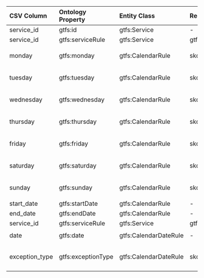 | CSV Column | Ontology Property | Entity Class | Related Entity Class | Subject Generation | Join Condition | Datatype | Function Name | Function Output |
| :--- | :--- | :--- | :--- | :--- | :--- | :--- | :--- | :--- |
| service_id | gtfs:id | gtfs:Service | - | `http://transport.linkeddata.es/services/{service_id}` | - | xsd:string | - | - |
| service_id | gtfs:serviceRule | gtfs:Service | gtfs:CalendarRule | `http://transport.linkeddata.es/services/{service_id}` | `calendar.service_id` | - | - | - |
| monday | gtfs:monday | gtfs:CalendarRule | skos:Concept | `http://transport.linkeddata.es/calendar_rules/{service_id}` | - | - | `map_day_availability` | `http://transport.linkeddata.es/kos/day/available` OR `http://transport.linkeddata.es/kos/day/not-available` |
| tuesday | gtfs:tuesday | gtfs:CalendarRule | skos:Concept | `http://transport.linkeddata.es/calendar_rules/{service_id}` | - | - | `map_day_availability` | `http://transport.linkeddata.es/kos/day/available` OR `http://transport.linkeddata.es/kos/day/not-available` |
| wednesday| gtfs:wednesday | gtfs:CalendarRule | skos:Concept | `http://transport.linkeddata.es/calendar_rules/{service_id}` | - | - | `map_day_availability` | `http://transport.linkeddata.es/kos/day/available` OR `http://transport.linkeddata.es/kos/day/not-available` |
| thursday | gtfs:thursday | gtfs:CalendarRule | skos:Concept | `http://transport.linkeddata.es/calendar_rules/{service_id}` | - | - | `map_day_availability` | `http://transport.linkeddata.es/kos/day/available` OR `http://transport.linkeddata.es/kos/day/not-available` |
| friday | gtfs:friday | gtfs:CalendarRule | skos:Concept | `http://transport.linkeddata.es/calendar_rules/{service_id}` | - | - | `map_day_availability` | `http://transport.linkeddata.es/kos/day/available` OR `http://transport.linkeddata.es/kos/day/not-available` |
| saturday | gtfs:saturday | gtfs:CalendarRule | skos:Concept | `http://transport.linkeddata.es/calendar_rules/{service_id}` | - | - | `map_day_availability` | `http://transport.linkeddata.es/kos/day/available` OR `http://transport.linkeddata.es/kos/day/not-available` |
| sunday | gtfs:sunday | gtfs:CalendarRule | skos:Concept | `http://transport.linkeddata.es/calendar_rules/{service_id}` | - | - | `map_day_availability` | `http://transport.linkeddata.es/kos/day/available` OR `http://transport.linkeddata.es/kos/day/not-available` |
| start_date| gtfs:startDate | gtfs:CalendarRule | - | `http://transport.linkeddata.es/calendar_rules/{service_id}` | - | schema:startDate | - | - |
| end_date | gtfs:endDate | gtfs:CalendarRule | - | `http://transport.linkeddata.es/calendar_rules/{service_id}` | - | schema:endDate | - | - |
| service_id | gtfs:serviceRule | gtfs:Service | gtfs:CalendarDateRule | `http://transport.linkeddata.es/services/{service_id}` | `calendar_dates.service_id` | - | - | - |
| date | gtfs:date | gtfs:CalendarDateRule | - | `http://transport.linkeddata.es/calendar_date_rules/{service_id}-{date}`| - | xsd:date | - | - |
| exception_type| gtfs:exceptionType| gtfs:CalendarDateRule | skos:Concept | `http://transport.linkeddata.es/calendar_date_rules/{service_id}-{date}`| - | - | `map_exception_type` | `http://transport.linkeddata.es/kos/exception-type/added` OR `http://transport.linkeddata.es/kos/exception-type/removed` |
